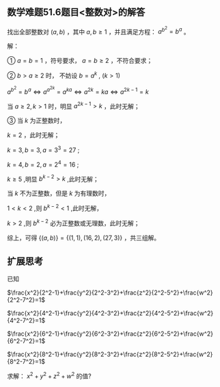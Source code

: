 ## 数学难题51.6题目<整数对>的解答

找出全部整数对 $(a,b)$ ，其中 $a,b\ge 1$ ，并且满足方程： $a^{b^2}=b^a$ 。

解：

① $a=b=1$ ，符号要求， $a=b \ge 2$ ，不符合要求；

②  $b \gt a \ge 2$ 时， 不妨设 $b=a^k$ , $(k \gt 1)$  

 $a^{b^2}=b^a \Leftrightarrow a^{a^{2k}}=a^{ka} \Leftrightarrow a^{2k}=ka \Leftrightarrow a^{2k-1}=k$

当 $a \ge 2,k \gt 1$ 时，明显 $a^{2k-1} \gt k$ ，此时无解；

③ 当 $k$ 为正整数时， 

$k=2$ ，此时无解；

$k=3,b=3,a=3^3=27$ ;

$k=4,b=2,a=2^4=16$ ;

$k \ge 5$ ,明显 $b^{k-2} \gt k$ ,此时无解；

当 $k$ 不为正整数，但是 $k$ 为有理数时，

$1 \lt k \lt 2$ ,则 $b^{k-2} \lt 1$ ,此时无解，

$k \gt 2$ ,则 $b^{k-2}$ 必为正整数或无理数，此时无解；

综上，可得 $\{(a,b)\}=\{(1,1),(16,2),(27,3)\}$ ，共三组解。

## 扩展思考

已知

$\frac{x^2}{2^2-1}+\frac{y^2}{2^2-3^2}+\frac{z^2}{2^2-5^2}+\frac{w^2}{2^2-7^2}=1$

$\frac{x^2}{4^2-1}+\frac{y^2}{4^2-3^2}+\frac{z^2}{4^2-5^2}+\frac{w^2}{4^2-7^2}=1$

$\frac{x^2}{6^2-1}+\frac{y^2}{6^2-3^2}+\frac{z^2}{6^2-5^2}+\frac{w^2}{6^2-7^2}=1$

$\frac{x^2}{8^2-1}+\frac{y^2}{8^2-3^2}+\frac{z^2}{8^2-5^2}+\frac{w^2}{8^2-7^2}=1$

求解： $x^2+y^2+z^2+w^2$ 的值?
